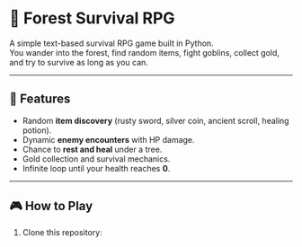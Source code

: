 # 🌲 Forest Survival RPG

A simple text-based survival RPG game built in Python.  
You wander into the forest, find random items, fight goblins, collect gold, and try to survive as long as you can.  

---

## 🚀 Features
- Random **item discovery** (rusty sword, silver coin, ancient scroll, healing potion).
- Dynamic **enemy encounters** with HP damage.
- Chance to **rest and heal** under a tree.
- Gold collection and survival mechanics.
- Infinite loop until your health reaches **0**.

---

## 🎮 How to Play
1. Clone this repository:
   ```bash
   
